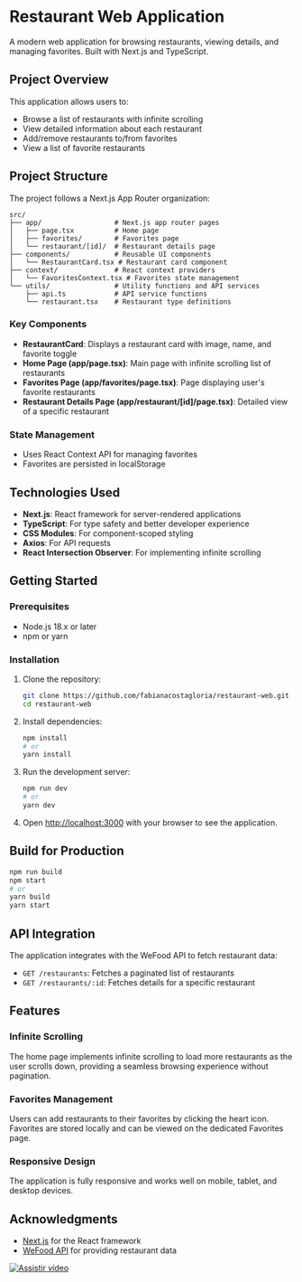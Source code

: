 # Restaurant Web Application

A modern web application for browsing restaurants, viewing details, and managing favorites. Built with Next.js and TypeScript.

## Project Overview

This application allows users to:
- Browse a list of restaurants with infinite scrolling
- View detailed information about each restaurant
- Add/remove restaurants to/from favorites
- View a list of favorite restaurants

## Project Structure

The project follows a Next.js App Router organization:

```
src/
├── app/                  # Next.js app router pages
│   ├── page.tsx          # Home page
│   ├── favorites/        # Favorites page
│   └── restaurant/[id]/  # Restaurant details page
├── components/           # Reusable UI components
│   └── RestaurantCard.tsx # Restaurant card component
├── context/              # React context providers
│   └── FavoritesContext.tsx # Favorites state management
└── utils/                # Utility functions and API services
    ├── api.ts            # API service functions
    └── restaurant.tsx    # Restaurant type definitions
```

### Key Components

- **RestaurantCard**: Displays a restaurant card with image, name, and favorite toggle
- **Home Page (app/page.tsx)**: Main page with infinite scrolling list of restaurants
- **Favorites Page (app/favorites/page.tsx)**: Page displaying user's favorite restaurants
- **Restaurant Details Page (app/restaurant/[id]/page.tsx)**: Detailed view of a specific restaurant

### State Management

- Uses React Context API for managing favorites
- Favorites are persisted in localStorage

## Technologies Used

- **Next.js**: React framework for server-rendered applications
- **TypeScript**: For type safety and better developer experience
- **CSS Modules**: For component-scoped styling
- **Axios**: For API requests
- **React Intersection Observer**: For implementing infinite scrolling

## Getting Started

### Prerequisites

- Node.js 18.x or later
- npm or yarn

### Installation

1. Clone the repository:
   ```bash
   git clone https://github.com/fabianacostagloria/restaurant-web.git
   cd restaurant-web
   ```

2. Install dependencies:
   ```bash
   npm install
   # or
   yarn install
   ```

3. Run the development server:
   ```bash
   npm run dev
   # or
   yarn dev
   ```

4. Open [http://localhost:3000](http://localhost:3000) with your browser to see the application.

## Build for Production

```bash
npm run build
npm start
# or
yarn build
yarn start
```

## API Integration

The application integrates with the WeFood API to fetch restaurant data:
- `GET /restaurants`: Fetches a paginated list of restaurants
- `GET /restaurants/:id`: Fetches details for a specific restaurant

## Features

### Infinite Scrolling
The home page implements infinite scrolling to load more restaurants as the user scrolls down, providing a seamless browsing experience without pagination.

### Favorites Management
Users can add restaurants to their favorites by clicking the heart icon. Favorites are stored locally and can be viewed on the dedicated Favorites page.

### Responsive Design
The application is fully responsive and works well on mobile, tablet, and desktop devices.

## Acknowledgments

- [Next.js](https://nextjs.org/) for the React framework
- [WeFood API](https://api.wefood.dev) for providing restaurant data

[![Assistir vídeo](https://img.shields.io/badge/Play%20Video-brightgreen)]([https://github.com/seu-usuario/seu-repositorio](https://github.com/fabianacostagloria/restaurant-web)/raw/main/videos/video.mp4)



